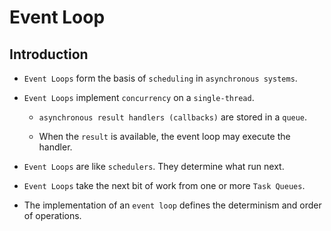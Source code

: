 # Event Loop

## Introduction

* `Event Loops` form the basis of `scheduling` in `asynchronous systems`.

* `Event Loops` implement `concurrency` on a `single-thread`.

    * `asynchronous result handlers (callbacks)` are stored in a `queue`.

    * When the `result` is available, the event loop may execute the handler.

* `Event Loops` are like `schedulers`. They determine what run next.

* `Event Loops` take the next bit of work from one or more `Task Queues`. 

* The implementation of an `event loop` defines the determinism and order of operations.



